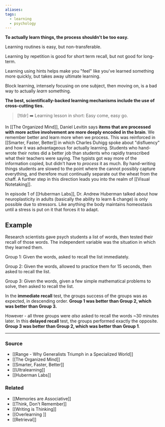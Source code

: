 ```yaml
---
aliases: 
tags:
  - learning
  - psychology
---
```

**To actually learn things, the process shouldn't be too easy.**

Learning routines is easy, but non-transferable. 

Learning by repetition is good for short term recall, but not good for long-term. 

Learning using hints helps make you "feel" like you've learned something more quickly, but takes away ultimate learning. 

Block learning, intensely focusing on one subject, then moving on, is a bad way to actually *learn* something. 

**The best, scientifically-backed learning mechanisms include the use of cross-cutting ties.**

> [!tldr] ➡️ Learning lesson in short: Easy come, easy go.

In [[The Organized Mind]], Daniel Levitin says **items that are processed with more active involvement are more deeply encoded in the brain**. We remember better and learn more when we process. This was reinforced in [[Smarter, Faster, Better]] in which Charles Duhigg spoke about "disfluency" and how it was advantageous for actually learning. Students who hand-wrote their notes did a better job than students who rapidly transcribed what their teachers were saying. The typists got way more of the information copied, but didn't have to *process* it as much. By hand-writing things students are slowed to the point where the cannot possibly capture everything, and therefore must continually separate out the wheat from the chaff. A further step in this direction leads you into the realm of [[Visual Notetaking]].

In episode 1 of [[Huberman Labs]], Dr. Andrew Huberman talked about how neuroplasticity in adults (basically the ability to learn & change) is only possible due to stressors. Like anything the body maintains homeostasis until a stress is put on it that forces it to adapt. 

## Example

Research scientists gave psych students a list of words, then tested their recall of those words. The independent variable was the situation in which they learned them.

Group 1: Given the words, asked to recall the list immediately.

Group 2: Given the words, allowed to practice them for 15 seconds, then asked to recall the list.

Group 3: Given the words, given a few simple mathematical problems to solve, then asked to recall the list.

In the **immediate recall** test, the groups success of the groups was as expected, in descending order. **Group 1 was better than Group 2, which was better than Group 3.** 

However - all three groups were *also* asked to recall the words ~30 minutes later. In this **delayed recall** test, the groups performed exactly the opposite. **Group 3 was better than Group 2, which was better than Group 1**.

---

### Source
- [[Range - Why Generalists Triumph in a Specialized World]]
- [[The Organized Mind]]
- [[Smarter, Faster, Better]]
- [[Ultralearning]]
- [[Huberman Labs]]

### Related
- [[Memories are Associative]]
- [[Think, Don't Remember]]
- [[Writing is Thinking]]
- [[Overlearning ]]
- [[Retrieval]]